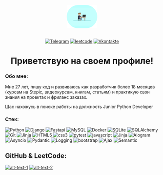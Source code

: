 <div align="center">
  <img src="https://github.com/xxz911/xxz911/blob/main/managertyping-2.gif?raw=false" width="20%" height="20%" />
</div>
<div align="center">
  <img src="https://komarev.com/ghpvc/?username=xxz911&style=flat-square&color=blue" alt=""/>
</div>
<div align="center">

  <a href="https://t.me/NikkoKoval">![Telegram](https://img.shields.io/badge/-Telegram-090909?style=for-the-badge&logo=telegram&logoColor=27A0D9)</a>
  <a href="https://leetcode.com/xxz911/">![leetcode](https://img.shields.io/badge/-leetcode-090909?style=for-the-badge&logo=leetcode&logoColor=007BB6)</a>
  <a href="https://vk.com/id147757568">![Vkontakte](https://img.shields.io/badge/-Vkontakte-090909?style=for-the-badge&logo=Vk&logoColor=4F7DB3)</a>
</div> 

<div align="center">
  <h1>Приветствую на своем профиле!</h1>
</div>

### Обо мне:
  Мне 27 лет, пишу код и развиваюсь как разработчик более 18 месяцев (курсам на Stepic, видеокурсам, книгам, статьям) и практикую свои знания на проектах и фриланс заказах.

Щас нахожусь в поиске работы на должность Junior Python Developer

### Стек:
![Python](https://img.shields.io/badge/-Python-090909?style=for-the-badge&logo=Python&logoColor=47C5FB)
![Django](https://img.shields.io/badge/-Django-090909?style=for-the-badge&logo=Django&logoColor=097CDB)
![Fastapi](https://img.shields.io/badge/-Fastapi-090909?style=for-the-badge&logo=Fastapi&logoColor=F8C52C)
![MySQL](https://img.shields.io/badge/-MySQL-090909?style=for-the-badge&logo=MySQL&logoColor=F88C00)
![Docker](https://img.shields.io/badge/-Docker-090909?style=for-the-badge&logo=Docker&logoColor=E9D54D)
![SQLite](https://img.shields.io/badge/-SQLite-090909?style=for-the-badge&logo=SQLite&logoColor=E5D3FF)
![SQLAlchemy](https://img.shields.io/badge/-SQLAlchemy-090909?style=for-the-badge&logo=SQLAlchemy&logoColor=6296CC)
![Git](https://img.shields.io/badge/-Git-090909?style=for-the-badge&logo=Git&logoColor=47C5FB)
![Jinja](https://img.shields.io/badge/-Jinja-090909?style=for-the-badge&logo=Jinja&logoColor=097CDB)
![HTML5](https://img.shields.io/badge/-HTML5-090909?style=for-the-badge&logo=HTML5&logoColor=F8C52C)
![css3](https://img.shields.io/badge/-css3-090909?style=for-the-badge&logo=css3&logoColor=F88C00)
![pytest](https://img.shields.io/badge/-pytest-090909?style=for-the-badge&logo=pytest&logoColor=E9D54D)
![javascript](https://img.shields.io/badge/-javascript-090909?style=for-the-badge&logo=javascript&logoColor=E5D3FF)
![Jinja](https://img.shields.io/badge/-Jinja-090909?style=for-the-badge&logo=Jinja&logoColor=097CDB)
![Aiogram](https://img.shields.io/badge/-Aiogram-090909?style=for-the-badge&logo=Aiogram&logoColor=F8C52C)
![Asyncio](https://img.shields.io/badge/-Asyncio-090909?style=for-the-badge&logo=Asyncio&logoColor=F88C00)
![Pydantic](https://img.shields.io/badge/-Pydantic-090909?style=for-the-badge&logo=Pydantic&logoColor=E9D54D)
![Logging](https://img.shields.io/badge/-Logging-090909?style=for-the-badge&logo=Logging&logoColor=E5D3FF)
![bootstrap](https://img.shields.io/badge/-bootstrap-090909?style=for-the-badge&logo=bootstrap&logoColor=47C5FB)
![Ajax](https://img.shields.io/badge/-Ajax-090909?style=for-the-badge&logo=Ajax&logoColor=F8C52C)
![Semantic](https://img.shields.io/badge/-Semantic-090909?style=for-the-badge&logo=Semantic&logoColor=E9D54D)

## GitHub & LeetCode:
[![alt-text-1](https://streak-stats.demolab.com?user=xxz911&theme=sunset-gradient&card_width=400)](https://github.com/xxz911) [![alt-text-2](https://leetcode-stats-six.vercel.app/api?username=xxz911&theme=dark&card_width=300)](https://leetcode.com/xxz911/)
